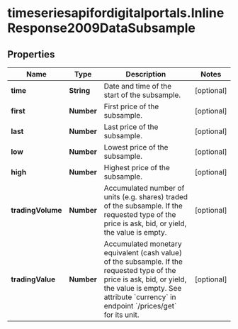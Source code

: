 # timeseriesapifordigitalportals.InlineResponse2009DataSubsample

## Properties

Name | Type | Description | Notes
------------ | ------------- | ------------- | -------------
**time** | **String** | Date and time of the start of the subsample. | [optional] 
**first** | **Number** | First price of the subsample. | [optional] 
**last** | **Number** | Last price of the subsample. | [optional] 
**low** | **Number** | Lowest price of the subsample. | [optional] 
**high** | **Number** | Highest price of the subsample. | [optional] 
**tradingVolume** | **Number** | Accumulated number of units (e.g. shares) traded of the subsample. If the requested type of the price is ask, bid, or yield, the value is empty. | [optional] 
**tradingValue** | **Number** | Accumulated monetary equivalent (cash value) of the subsample. If the requested type of the price is ask, bid, or yield, the value is empty. See attribute &#x60;currency&#x60; in endpoint &#x60;/prices/get&#x60; for its unit. | [optional] 


